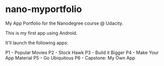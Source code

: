 # nano-myportfolio
My App Portfolio for the Nanodegree course @ Udacity.

This is my first app using Android.

It'll launch the following apps:

P1 - Popular Movies
P2 - Stock Hawk
P3 - Build it Bigger
P4 - Make Your App Material
P5 - Go Ubiquitous
P6 - Capstone: My Own App

